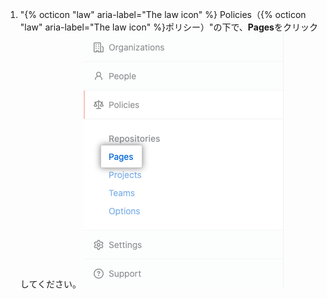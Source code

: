 1. "{% octicon "law" aria-label="The law icon" %} Policies（{% octicon "law" aria-label="The law icon" %}ポリシー）"の下で、**Pages**をクリックしてください。 ![EnterpriseサイドバーのPagesタブ](/assets/images/enterprise/business-accounts/pages-tab.png)